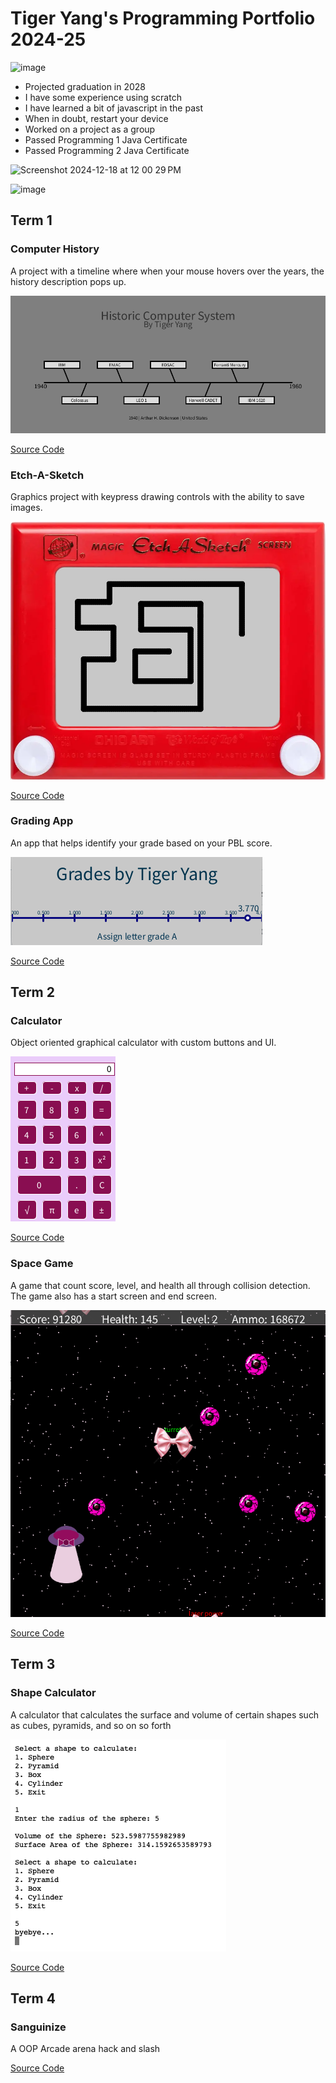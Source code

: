 # Tiger Yang's Programming Portfolio 2024-25

![image](https://github.com/user-attachments/assets/f907bdb6-799f-4306-a70f-ce043ced4180)


 * Projected graduation in 2028
 * I have some experience using scratch 
 * I have learned a bit of javascript in the past
 * When in doubt, restart your device
 * Worked on a project as a group
 * Passed Programming 1 Java Certificate
 * Passed Programming 2 Java Certificate

![Screenshot 2024-12-18 at 12 00 29 PM](https://github.com/user-attachments/assets/4396cafa-e9be-4ae6-92b6-5658e41e0603)

![image](https://github.com/user-attachments/assets/1e2fd235-865b-432b-a272-319269559339)


## Term 1 
### Computer History
A project with a timeline where when your mouse hovers over the years, the history description pops up.

![Running App](https://github.com/Yang775923/programmingportfolio/blob/main/images/ComputerHistory.png?raw=true)

[Source Code](https://github.com/Yang775923/programmingportfolio/blob/main/src/term1/Computer_History_Timeline_.pde)

### Etch-A-Sketch
Graphics project with keypress drawing controls with the ability to save images.

![Running App](https://github.com/Yang775923/programmingportfolio/blob/main/images/EtchASk.png?raw=true)

[Source Code](https://github.com/Yang775923/programmingportfolio/blob/main/src/term1/Etch_A_Sketch.pde)

### Grading App
An app that helps identify your grade based on your PBL score.

![Running App](https://github.com/Yang775923/programmingportfolio/blob/main/images/GradApp.png?raw=true)

[Source Code](https://github.com/Yang775923/programmingportfolio/blob/main/src/term1/Grading_App.pde)

## Term 2
### Calculator
Object oriented graphical calculator with custom buttons and UI.

![Running App](https://github.com/Yang775923/programmingportfolio/blob/main/images/Calc.png?raw=true)

[Source Code](https://github.com/Yang775923/programmingportfolio/blob/main/src/term2/CALCULATOR/CALCULATOR.pde)

### Space Game
A game that count score, level, and health all through collision detection. The game also has a start screen and end screen. 

![Running App](https://github.com/Yang775923/programmingportfolio/blob/main/images/Spacegame.png?raw=true)

[Source Code](https://github.com/Yang775923/programmingportfolio/tree/main/src/term2/SpaceGame)

## Term 3 
### Shape Calculator 
A calculator that calculates the surface and volume of certain shapes such as cubes, pyramids, and so on so forth

![Running App](https://github.com/Yang775923/programmingportfolio/blob/main/images/ShapeTester.png?raw=true)

[Source Code](https://github.com/Yang775923/programmingportfolio/tree/main/src/term3/ShapeTester)

## Term 4 
### Sanguinize
A OOP Arcade arena hack and slash

[Source Code](https://github.com/fugu2000/sanguinize.git)
